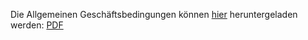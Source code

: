 Die Allgemeinen Geschäftsbedingungen können [hier](/assets/pdf/agb_schlosswochen.pdf) heruntergeladen werden: [PDF](/assets/pdf/agb_schlosswochen.pdf)
